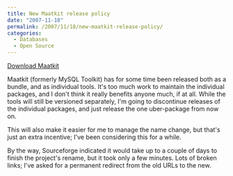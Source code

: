 ```yaml
---
title: New Maatkit release policy
date: "2007-11-18"
permalink: /2007/11/18/new-maatkit-release-policy/
categories:
  - Databases
  - Open Source
---
```

<p class="download">
  <a href="http://code.google.com/p/maatkit/">Download Maatkit</a>
</p>

Maatkit (formerly MySQL Toolkit) has for some time been released both as a bundle, and as individual tools. It's too much work to maintain the individual packages, and I don't think it really benefits anyone much, if at all. While the tools will still be versioned separately, I'm going to discontinue releases of the individual packages, and just release the one uber-package from now on.

This will also make it easier for me to manage the name change, but that's just an extra incentive; I've been considering this for a while.

By the way, Sourceforge indicated it would take up to a couple of days to finish the project's rename, but it took only a few minutes. Lots of broken links; I've asked for a permanent redirect from the old URLs to the new.
